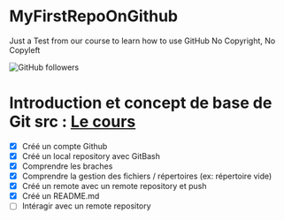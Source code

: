 # MyFirstRepoOnGithub
Just a Test from our course to learn how to use GitHub
No Copyright, No Copyleft

![GitHub followers](https://img.shields.io/github/followers/PierreMARQUER?style=social)

# Introduction et concept de base de Git src : [Le cours](https://drive.google.com/file/d/16thTmrSW2qNAHewvLlol2HENz6R-92VC/view)
- [x] Créé un compte Github
- [x] Créé un local repository avec GitBash
- [x] Comprendre les braches
- [x] Comprendre la gestion des fichiers / répertoires  (ex:  répertoire vide)
- [x] Créé un remote avec un remote repository et push
- [x] Créé un README.md
- [ ] Intéragir avec un remote repository 
